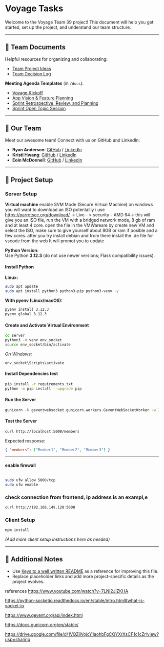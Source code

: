 # Voyage Tasks

Welcome to the Voyage Team 39 project! This document will help you get started, set up the project, and understand our team structure.

---

## 📄 Team Documents

Helpful resources for organizing and collaborating:

- [Team Project Ideas](./docs/team_project_ideas.md)
- [Team Decision Log](./docs/team_decision_log.md)

**Meeting Agenda Templates** (in `/docs`):

- [Voyage Kickoff](./docs/meeting-voyage_kickoff.docx)
- [App Vision & Feature Planning](./docs/meeting-vision_and_feature_planning.docx)
- [Sprint Retrospective, Review, and Planning](./docs/meeting-sprint_retrospective_review_and_planning.docx)
- [Sprint Open Topic Session](./docs/meeting-sprint_open_topic_session.docx)

---

## 👥 Our Team

Meet our awesome team! Connect with us on GitHub and LinkedIn:

- **Ryan Anderson**: [GitHub]() / [LinkedIn]()
- **Kristi Hwang**: [GitHub](https://github.com/kristi-h) / [LinkedIn](https://www.linkedin.com/in/kristi-h-4542b38a/)
- **Eoin McDonnell**: [GitHub](https://github.com/oldmcdonnell) / [LinkedIn](https://www.linkedin.com/in/mcdonnell-eoin/)

---

## 🚀 Project Setup

### Server Setup

**Virtual machine**
enable SVM Mode (Secure Virtual Machine) on windows
you will want to download an ISO potentalliy i use https://parrotsec.org/download/ -> Live - > security - AMD 64-> this will give you an ISO file,
run the VM with a bridged network mode, 8 gb of ram and at least 4 core.
open the file in the VMWareare by create new VM and select the ISO, make sure to give yourself about 8GB or ram if posible and a few cores.
after you try install debian and from there install the .de file for vscode from the web
It will promot you to update

**Python Version:**  
Use Python **3.12.3** (do not use newer versions; Flask compatibility issues).

#### Install Python

**Linux:**

```bash
sudo apt update
sudo apt install python3 python3-pip python3-venv -y
```

**With pyenv (Linux/macOS):**

```bash
pyenv install 3.12.3
pyenv global 3.12.3
```

#### Create and Activate Virtual Environment

```bash
cd server
python3 -m venv env_socket
source env_socket/bin/activate
```

_On Windows:_

```
env_socket\Scripts\activate
```

#### Install Dependencies test

```bash
pip install -r requirements.txt
python -m pip install --upgrade pip
```

#### Run the Server

```bash
gunicorn -k geventwebsocket.gunicorn.workers.GeventWebSocketWorker -w 1 app_socket.app_socket_server:app --bind 0.0.0.0:5000
```

#### Test the Server

```bash
curl http://localhost:5000/members
```

Expected response:

```json
{ "members": ["Member1", "Member2", "Member3"] }
```

---

#### enable firewall

```bash

sudo ufw allow 5000/tcp
sudo ufw enable


```

### check connection from frontend, ip address is an exampl,e

```bash
curl http://192.168.149.128:5000
```

### Client Setup

```bash
npm install
```

_(Add more client setup instructions here as needed)_

---

## 📝 Additional Notes

- Use [Keys to a well written README](https://tinyurl.com/yk3wubft) as a reference for improving this file.
- Replace placeholder links and add more project-specific details as the project evolves.

references
https://www.youtube.com/watch?v=7LNl2JlZKHA

https://python-socketio.readthedocs.io/en/stable/intro.html#what-is-socket-io

https://www.gevent.org/api/index.html

https://docs.gunicorn.org/en/stable/

https://drive.google.com/file/d/1VQZilVojcY1aohbFgCQYXrXsCF1c1cZr/view?usp=sharing
